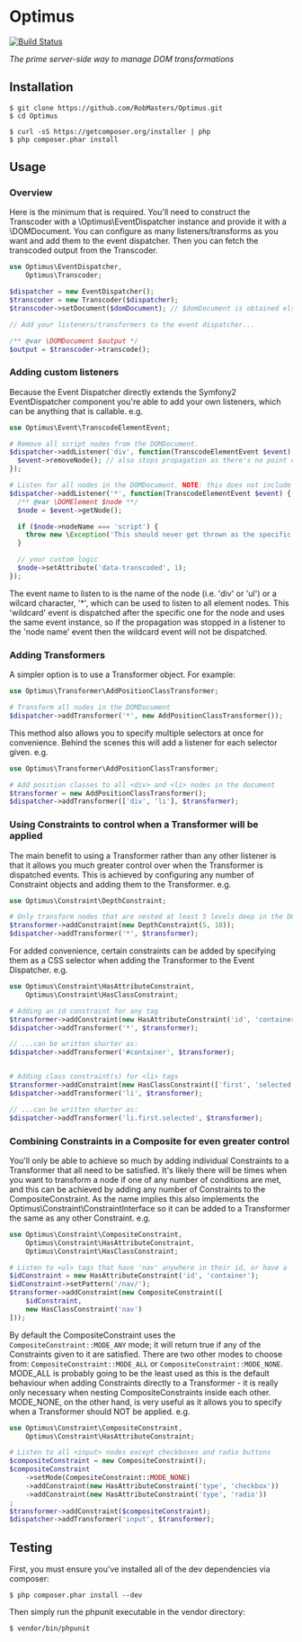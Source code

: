 Optimus
=======

[![Build Status](https://secure.travis-ci.org/RobMasters/Optimus.png?branch=master)](http://travis-ci.org/RobMasters/Optimus)

_The prime server-side way to manage DOM transformations_

## Installation

```
$ git clone https://github.com/RobMasters/Optimus.git
$ cd Optimus

$ curl -sS https://getcomposer.org/installer | php
$ php composer.phar install

```

## Usage

### Overview

Here is the minimum that is required. You'll need to construct the Transcoder with a \Optimus\EventDispatcher instance
and provide it with a \DOMDocument. You can configure as many listeners/transforms as you want and add them to the
event dispatcher. Then you can fetch the transcoded output from the Transcoder.

```php
use Optimus\EventDispatcher,
    Optimus\Transcoder;

$dispatcher = new EventDispatcher();
$transcoder = new Transcoder($dispatcher);
$transcoder->setDocument($domDocument); // $domDocument is obtained elsewhere

// Add your listeners/transformers to the event dispatcher...

/** @var \DOMDocument $output */
$output = $transcoder->transcode();
```

### Adding custom listeners

Because the Event Dispatcher directly extends the Symfony2 EventDispatcher component you're able to add your own listeners,
which can be anything that is callable. e.g.

```php
use Optimus\Event\TranscodeElementEvent;

# Remove all script nodes from the DOMDocument.
$dispatcher->addListener('div', function(TranscodeElementEvent $event) {
  $event->removeNode(); // also stops propagation as there's no point continuing
});

# Listen for all nodes in the DOMDocument. NOTE: this does not include text nodes
$dispatcher->addListener('*', function(TranscodeElementEvent $event) {
  /** @var \DOMElement $node **/
  $node = $event->getNode();

  if ($node->nodeName === 'script') {
    throw new \Exception('This should never get thrown as the specific div listener is stopping propagation');
  }

  // your custom logic
  $node->setAttribute('data-transcoded', 1);
});
```

The event name to listen to is the name of the node (i.e. 'div' or 'ul') or a wilcard character, '*', which can be used to
listen to all element nodes. This 'wildcard' event is dispatched after the specific one for the node and uses  the same
event instance, so if the propagation was stopped in a listener to the 'node name' event then the wildcard event will not
be dispatched.

### Adding Transformers

A simpler option is to use a Transformer object. For example:

```php
use Optimus\Transformer\AddPositionClassTransformer;

# Transform all nodes in the DOMDocument
$dispatcher->addTransformer('*', new AddPositionClassTransformer());
```

This method also allows you to specify multiple selectors at once for convenience. Behind the scenes this will add a listener
for each selector given. e.g.

```php
use Optimus\Transformer\AddPositionClassTransformer;

# Add position classes to all <div> and <li> nodes in the document
$transformer = new AddPositionClassTransformer();
$dispatcher->addTransformer(['div', 'li'], $transformer);
```

### Using Constraints to control when a Transformer will be applied

The main benefit to using a Transformer rather than any other listener is that it allows you much greater control over
when the Transformer is dispatched events. This is achieved by configuring any number of Constraint objects and adding
them to the Transformer. e.g.

```php
use Optimus\Constraint\DepthConstraint;

# Only transform nodes that are nested at least 5 levels deep in the DOM, but no more than 10,
$transformer->addConstraint(new DepthConstraint(5, 10));
$dispatcher->addTransformer('*', $transformer);
```

For added convenience, certain constraints can be added by specifying them as a CSS selector when adding the Transformer
to the Event Dispatcher. e.g.

```php
use Optimus\Constraint\HasAttributeConstraint,
    Optimus\Constraint\HasClassConstraint;

# Adding an id constraint for any tag
$transformer->addConstraint(new HasAttributeConstraint('id', 'container'));
$dispatcher->addTransformer('*', $transformer);

// ...can be written shorter as:
$dispatcher->addTransformer('#container', $transformer);


# Adding class constraint(s) for <li> tags
$transformer->addConstraint(new HasClassConstraint(['first', 'selected']));
$dispatcher->addTransformer('li', $transformer);

// ...can be written shorter as:
$dispatcher->addTransformer('li.first.selected', $transformer);
```

### Combining Constraints in a Composite for even greater control

You'll only be able to achieve so much by adding individual Constraints to a Transformer that all need to be satisfied.
It's likely there will be times when you want to transform a node if one of any number of conditions are met, and this can
be achieved by adding any number of Constraints to the CompositeConstraint. As the name implies this also implements the
Optimus\Constraint\ConstraintInterface so it can be added to a Transformer the same as any other Constraint. e.g.

```php
use Optimus\Constraint\CompositeConstraint,
    Optimus\Constraint\HasAttributeConstraint,
    Optimus\Constraint\HasClassConstraint;

# Listen to <ul> tags that have 'nav' anywhere in their id, or have a 'nav' class
$idConstraint = new HasAttributeConstraint('id', 'container');
$idConstraint->setPattern('/nav/');
$transformer->addConstraint(new CompositeConstraint([
    $idConstraint,
    new HasClassConstraint('nav')
]));
```

By default the CompositeConstraint uses the `CompositeConstraint::MODE_ANY` mode; it will return true if any of the Constraints
given to it are satisfied. There are two other modes to choose from: `CompositeConstraint::MODE_ALL` or `CompositeConstraint::MODE_NONE`.
MODE_ALL is probably going to be the least used as this is the default behaviour when adding Constraints directly to a
Transformer - it is really only necessary when nesting CompositeConstraints inside each other. MODE_NONE, on the other hand,
is very useful as it allows you to specify when a Transformer should NOT be applied. e.g.

```php
use Optimus\Constraint\CompositeConstraint,
    Optimus\Constraint\HasAttributeConstraint;

# Listen to all <input> nodes except checkboxes and radio buttons
$compositeConstraint = new CompositeConstraint();
$compositeConstraint
    ->setMode(CompositeConstraint::MODE_NONE)
    ->addConstraint(new HasAttributeConstraint('type', 'checkbox'))
    ->addConstraint(new HasAttributeConstraint('type', 'radio'))
;
$transformer->addConstraint($compositeConstraint);
$dispatcher->addTransformer('input', $transformer);
```

## Testing

First, you must ensure you've installed all of the dev dependencies via composer:

```
$ php composer.phar install --dev

```

Then simply run the phpunit executable in the vendor directory:

```
$ vendor/bin/phpunit
```
